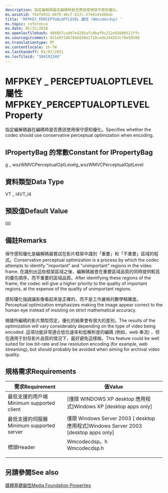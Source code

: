 ```yaml
---
description: 指定編解碼器在編碼時是否應該使用保守感知優化。
ms.assetid: f44fd932-d8f8-46c7-b17c-27e6141408ab
title: 'MFPKEY_PERCEPTUALOPTLEVEL 屬性 (Wmcodecdsp) '
ms.topic: reference
ms.date: 05/31/2018
ms.openlocfilehash: d86857ca9d7e4205afc0baf9c212e92606511ffc
ms.sourcegitcommit: 831e8f3db78ab820e1710cede244553c70e50500
ms.translationtype: MT
ms.contentlocale: zh-TW
ms.lasthandoff: 01/07/2021
ms.locfileid: "104192248"
---
```

# <a name="mfpkey_perceptualoptlevel-property"></a><span data-ttu-id="c6e50-103">MFPKEY \_ PERCEPTUALOPTLEVEL 屬性</span><span class="sxs-lookup"><span data-stu-id="c6e50-103">MFPKEY\_PERCEPTUALOPTLEVEL Property</span></span>

<span data-ttu-id="c6e50-104">指定編解碼器在編碼時是否應該使用保守感知優化。</span><span class="sxs-lookup"><span data-stu-id="c6e50-104">Specifies whether the codec should use conservative perceptual optimization when encoding.</span></span>

## <a name="constant-for-ipropertybag"></a><span data-ttu-id="c6e50-105">IPropertyBag 的常數</span><span class="sxs-lookup"><span data-stu-id="c6e50-105">Constant for IPropertyBag</span></span>

<span data-ttu-id="c6e50-106">g \_ wszWMVCPerceptualOptLevel</span><span class="sxs-lookup"><span data-stu-id="c6e50-106">g\_wszWMVCPerceptualOptLevel</span></span>

## <a name="data-type"></a><span data-ttu-id="c6e50-107">資料類型</span><span class="sxs-lookup"><span data-stu-id="c6e50-107">Data Type</span></span>

<span data-ttu-id="c6e50-108">VT \_ I4</span><span class="sxs-lookup"><span data-stu-id="c6e50-108">VT\_I4</span></span>

## <a name="default-value"></a><span data-ttu-id="c6e50-109">預設值</span><span class="sxs-lookup"><span data-stu-id="c6e50-109">Default Value</span></span>

<span data-ttu-id="c6e50-110">0</span><span class="sxs-lookup"><span data-stu-id="c6e50-110">0</span></span>

## <a name="remarks"></a><span data-ttu-id="c6e50-111">備註</span><span class="sxs-lookup"><span data-stu-id="c6e50-111">Remarks</span></span>

<span data-ttu-id="c6e50-112">保守感知優化是編解碼器嘗試在影片框架中識別「重要」和「不重要」區域的程式。</span><span class="sxs-lookup"><span data-stu-id="c6e50-112">Conservative perceptual optimization is a process by which the codec attempts to identify "important" and "unimportant" regions in the video frame.</span></span> <span data-ttu-id="c6e50-113">在識別出這些框架區域之後，編解碼器會在重要區域品質的同時提供較高的優先順序，而不重要的區域品質。</span><span class="sxs-lookup"><span data-stu-id="c6e50-113">After identifying these regions of the frame, the codec will give a higher priority to the quality of important regions, at the expense of the quality of unimportant regions.</span></span>

<span data-ttu-id="c6e50-114">感知優化強調讓影像看起來是正確的，而不是工作嚴格的數學精確度。</span><span class="sxs-lookup"><span data-stu-id="c6e50-114">Perceptual optimization emphasizes making the image appear correct to the human eye instead of insisting on strict mathematical accuracy.</span></span>

<span data-ttu-id="c6e50-115">根據所編碼的影片類型而定，優化的結果會有很大的差別。</span><span class="sxs-lookup"><span data-stu-id="c6e50-115">The results of the optimization will vary considerably depending on the type of video being encoded.</span></span> <span data-ttu-id="c6e50-116">這項功能非常適合低位速率和低解析度的編碼 (例如，web 串流) ，但在適用于封存影片品質的情況下，最好避免這樣做。</span><span class="sxs-lookup"><span data-stu-id="c6e50-116">This feature could be well suited for low bit-rate and low resolution encoding (for example, web streaming), but should probably be avoided when aiming for archival video quality.</span></span>

## <a name="requirements"></a><span data-ttu-id="c6e50-117">規格需求</span><span class="sxs-lookup"><span data-stu-id="c6e50-117">Requirements</span></span>



| <span data-ttu-id="c6e50-118">需求</span><span class="sxs-lookup"><span data-stu-id="c6e50-118">Requirement</span></span> | <span data-ttu-id="c6e50-119">值</span><span class="sxs-lookup"><span data-stu-id="c6e50-119">Value</span></span> |
|-------------------------------------|-----------------------------------------------------------------------------------------|
| <span data-ttu-id="c6e50-120">最低支援的用戶端</span><span class="sxs-lookup"><span data-stu-id="c6e50-120">Minimum supported client</span></span><br/> | <span data-ttu-id="c6e50-121">\[僅限 WINDOWS XP desktop 應用程式\]</span><span class="sxs-lookup"><span data-stu-id="c6e50-121">Windows XP \[desktop apps only\]</span></span><br/>                                             |
| <span data-ttu-id="c6e50-122">最低支援的伺服器</span><span class="sxs-lookup"><span data-stu-id="c6e50-122">Minimum supported server</span></span><br/> | <span data-ttu-id="c6e50-123">僅限 Windows Server 2003 \[ desktop 應用程式\]</span><span class="sxs-lookup"><span data-stu-id="c6e50-123">Windows Server 2003 \[desktop apps only\]</span></span><br/>                                    |
| <span data-ttu-id="c6e50-124">標頭</span><span class="sxs-lookup"><span data-stu-id="c6e50-124">Header</span></span><br/>                   | <dl> <span data-ttu-id="c6e50-125"><dt>Wmcodecdsp。h</dt></span><span class="sxs-lookup"><span data-stu-id="c6e50-125"><dt>Wmcodecdsp.h</dt></span></span> </dl> |



## <a name="see-also"></a><span data-ttu-id="c6e50-126">另請參閱</span><span class="sxs-lookup"><span data-stu-id="c6e50-126">See also</span></span>

<dl> <dt>

[<span data-ttu-id="c6e50-127">媒體基礎屬性</span><span class="sxs-lookup"><span data-stu-id="c6e50-127">Media Foundation Properties</span></span>](media-foundation-properties.md)
</dt> </dl>

 

 




